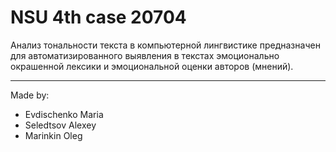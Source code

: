 # NSU 4th case 20704
Анализ тональности текста в компьютерной лингвистике предназначен для автоматизированного выявления в текстах эмоционально окрашенной лексики и эмоциональной оценки авторов (мнений).



***
Made by:
*  Evdischenko Maria
*   Seledtsov Alexey
*   Marinkin Oleg
